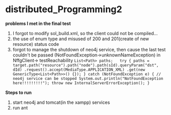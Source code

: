 # distributed_Programming2

**problems I met in the final test**  
1. I forgot to modify sol_build.xml, so the client could not be compiled...  
2. the use of enum type and misused of 200 and 201(create of new resource) status code  
3. forgot to manage the shutdown of neo4j service, then cause the last test couldn't be passed
(NotFoundException->unknownNameException) in NffgClient-> testReachability 
`List<Path> paths;	
		try {
			paths = target.path("resource").path("node").path(sId).queryParam("dst", dId)
										.request().accept(MediaType.APPLICATION_XML)
										.get(new GenericType<List<Path>>() {});
		} catch (NotFoundException e) { // neo4j service can be stopped
			System.out.println("NotFoundException here!!!!!!!!!");
			throw new InternalServerErrorException();
		}`

**Steps to run**  
1. start neo4j and tomcat(in the xampp) services  
2. run ant
